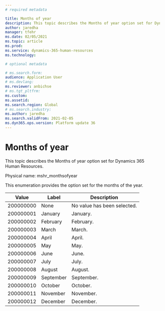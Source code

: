 ```yaml
---
# required metadata

title: Months of year
description: This topic describes the Months of year option set for Dynamics 365 Human Resources.
author: jaredha
manager: tfehr
ms.date: 02/05/2021
ms.topic: article
ms.prod: 
ms.service: dynamics-365-human-resources
ms.technology: 

# optional metadata

# ms.search.form: 
audience: Application User
# ms.devlang: 
ms.reviewer: anbichse
# ms.tgt_pltfrm: 
ms.custom: 
ms.assetid: 
ms.search.region: Global
# ms.search.industry: 
ms.author: jaredha
ms.search.validFrom: 2021-02-05
ms.dyn365.ops.version: Platform update 36
---
```


# Months of year

This topic describes the Months of year option set for Dynamics 365 Human Resources.

Physical name: mshr_monthsofyear

This enumeration provides the option set for the months of the year.

| Value | Label | Description |
| --- | --- | --- |
| 200000000 | None | No value has been selected. |
| 200000001 | January | January. |
| 200000002 | February | February. |
| 200000003 | March | March. |
| 200000004 | April | April. |
| 200000005 | May | May. |
| 200000006 | June | June. |
| 200000007 | July | July. |
| 200000008 | August | August. |
| 200000009 | September | September. |
| 200000010 | October | October. |
| 200000011 | November | November. |
| 200000012 | December | December. |
